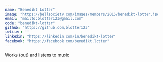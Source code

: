```yaml
---
name: "Benedikt Lotter"
image: "https://bellsociety.com/images/members/2016/benedikt-lotter.jpg"
email: "mailto:blotter123@gmail.com"
code: "benedikt-lotter"
github: "https://github.com/blotter123"
twitter: ""
linkedin: "https://linkedin.com/in/benedikt-lotter"
facebook: "https://facebook.com/benedikt.lotter"
---
```

Works (out) and listens to music